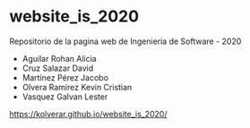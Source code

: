 # website_is_2020
Repositorio de la pagina web de Ingenieria de Software - 2020

 - Aguilar Rohan Alicia
 - Cruz Salazar David
 - Martínez Pérez Jacobo
 - Olvera Ramirez Kevin Cristian
 - Vasquez Galvan Lester


https://kolverar.github.io/website_is_2020/

